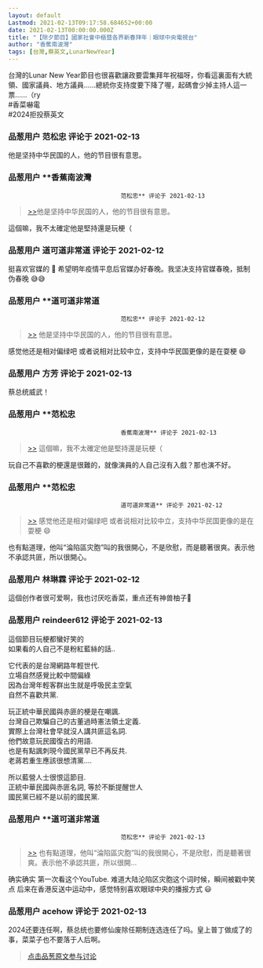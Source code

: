 ```yaml
---
layout: default
Lastmod: 2021-02-13T09:17:58.684652+00:00
date: 2021-02-13T00:00:00.000Z
title: "【除夕節目】國家社會中樞暨各界新春拜年｜眼球中央電視台"
author: "香蕉南波灣"
tags: [台灣,蔡英文,LunarNewYear]
---
```


台灣的Lunar New Year節目也很喜歡讓政要雲集拜年祝福呀，你看這裏面有大統領、國家議員、地方議員......總統你支持度要下降了喔，起碼會少掉主持人這一票......（ry  
#香菜嚇電  
#2024拒投蔡英文

            
### 品葱用户 **范松忠** 评论于 2021-02-13
        
他是坚持中华民国的人，他的节目很有意思。
        


            
### 品葱用户 **香蕉南波灣				
									范松忠** 评论于 2021-02-13
        
> [\>>]( "/video/item_id-35507#")他是坚持中华民国的人，他的节目很有意思。

  
這個嘛，我不太確定他是堅持還是玩梗（
        


            
### 品葱用户 **道可道非常道** 评论于 2021-02-12
        
挺喜欢官媒的 🥰 希望明年疫情平息后官媒办好春晚。我坚决支持官媒春晚，抵制伪春晚 😅😅
        


            
### 品葱用户 **道可道非常道				
									范松忠** 评论于 2021-02-12
        
> [\>>]( "/video/item_id-35507#") 他是坚持中华民国的人，他的节目很有意思。

  
感觉他还是相对偏绿吧 或者说相对比较中立，支持中华民国更像的是在耍梗 😄
        


            
### 品葱用户 **方芳** 评论于 2021-02-13
        
蔡总统威武！
        


            
### 品葱用户 **范松忠				
									香蕉南波灣** 评论于 2021-02-13
        
> [\>>]( "/video/item_id-35508#") 這個嘛，我不太確定他是堅持還是玩梗（

  
  
玩自己不喜歡的梗還是很難的，就像演員的人自己沒有入戲？那也演不好。
        


            
### 品葱用户 **范松忠				
									道可道非常道** 评论于 2021-02-12
        
> [\>>]( "/video/item_id-35510#") 感觉他还是相对偏绿吧 或者说相对比较中立，支持中华民国更像的是在耍梗 😄

  
  
也有點道理，他叫“淪陷區灾胞”叫的我很開心，不是欣慰，而是聽著很爽。表示他不承認共匪，所以很開心。
        


            
### 品葱用户 **林琳霖** 评论于 2021-02-12
        
這個创作者很可爱啊，我也讨厌吃香菜，重点还有神兽柚子🤣
        


            
### 品葱用户 **reindeer612** 评论于 2021-02-13
        
這個節目玩梗都蠻好笑的   
如果看的人自己不是粉紅藍絲的話..  
  
它代表的是台灣網路年輕世代.  
立場自然感覺比較中間偏綠    
因為台灣年輕客群出生就是呼吸民主空氣  
自然不喜歡共黨.  
  
玩正統中華民國與赤匪的梗是在嘲諷.  
台灣自己欺騙自己的古董過時憲法領土定義.  
實際上台灣社會早就沒人講共匪這名詞.  
他們故意玩民國復古的用語.  
也是有點諷刺現今國民黨早已不再反共.  
老蔣若重生應該很想清黨....  
  
所以藍營人士很恨這節目.  
正統中華民國與赤匪名詞, 等於不斷提醒世人  
國民黨已經不是以前的國民黨.
        


            
### 品葱用户 **道可道非常道				
									范松忠** 评论于 2021-02-13
        
> [\>>]( "/video/item_id-35513#") 也有點道理，他叫“淪陷區灾胞”叫的我很開心，不是欣慰，而是聽著很爽。表示他不承認共匪，所以很開...

确实确实 第一次看这个YouTube. 难道大陆沦陷区灾胞这个词时候，瞬间被戳中笑点 后来在香港反送中运动中，感觉特别喜欢眼球中央的播报方式 😃
        


            
### 品葱用户 **acehow** 评论于 2021-02-13
        
2024还要连任啊，蔡总统也要修仙废除任期制连选连任了吗。皇上普丁做成了的事，菜菜子也不要落于人后啊。
        






> [点击品葱原文参与讨论](https://pincong.rocks/video/3880)

